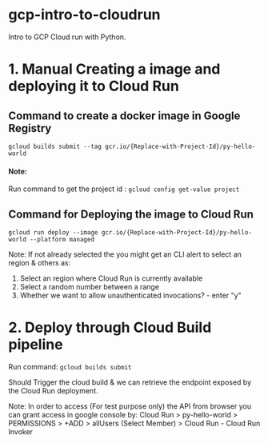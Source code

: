 # gcp-intro-to-cloudrun
Intro to GCP Cloud run with Python.

# 1. Manual Creating a image and deploying it to Cloud Run
## Command to create a docker image in Google Registry
`gcloud builds submit --tag gcr.io/{Replace-with-Project-Id}/py-hello-world`

#### Note:

Run command to get the project id :
`gcloud config get-value project`

## Command for Deploying the image to Cloud Run
`gcloud run deploy --image gcr.io/{Replace-with-Project-Id}/py-hello-world --platform managed`

Note: If not already selected the you might get an CLI alert to select an region & others as:
1. Select an region where Cloud Run is currently available
2. Select a random number between a range
3. Whether we want to allow unauthenticated invocations? - enter "y"

# 2. Deploy through Cloud Build pipeline
Run command: `gcloud builds submit`

Should Trigger the cloud build & we can retrieve the endpoint exposed by the Cloud Run deployment.

Note: In order to access (For test purpose only) the API from browser you can grant access in google console by:
      Cloud Run > py-hello-world > PERMISSIONS > +ADD > allUsers (Select Member) > Cloud Run - Cloud Run Invoker
